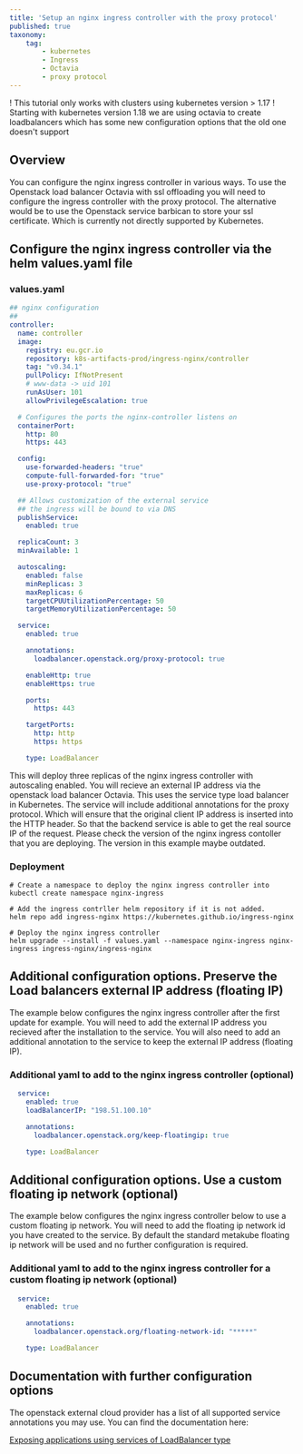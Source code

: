 ```yaml
---
title: 'Setup an nginx ingress controller with the proxy protocol'
published: true
taxonomy:
    tag:
        - kubernetes
        - Ingress
        - Octavia
        - proxy protocol
---
```


! This tutorial only works with clusters using kubernetes version > 1.17
! Starting with kubernetes version 1.18 we are using octavia to create loadbalancers which has some new configuration options that the old one doesn't support

## Overview

You can configure the nginx ingress controller in various ways. To use the Openstack load balancer Octavia with ssl offloading you will need to configure the ingress controller with the proxy protocol. The alternative would be to use the Openstack service barbican to store your ssl certificate. Which is currently not directly supported by Kubernetes.


## Configure the nginx ingress controller via the helm values.yaml file

### values.yaml

```yaml
## nginx configuration
##
controller:
  name: controller
  image:
    registry: eu.gcr.io
    repository: k8s-artifacts-prod/ingress-nginx/controller
    tag: "v0.34.1"
    pullPolicy: IfNotPresent
    # www-data -> uid 101
    runAsUser: 101
    allowPrivilegeEscalation: true

  # Configures the ports the nginx-controller listens on
  containerPort:
    http: 80
    https: 443

  config:
    use-forwarded-headers: "true"
    compute-full-forwarded-for: "true"
    use-proxy-protocol: "true"

  ## Allows customization of the external service
  ## the ingress will be bound to via DNS
  publishService:
    enabled: true

  replicaCount: 3
  minAvailable: 1

  autoscaling:
    enabled: false
    minReplicas: 3
    maxReplicas: 6
    targetCPUUtilizationPercentage: 50
    targetMemoryUtilizationPercentage: 50

  service:
    enabled: true

    annotations:
      loadbalancer.openstack.org/proxy-protocol: true

    enableHttp: true
    enableHttps: true

    ports:
      https: 443

    targetPorts:
      http: http
      https: https

    type: LoadBalancer
```

This will deploy three replicas of the nginx ingress controller with autoscaling enabled. You will recieve an external IP address via the openstack load balancer Octavia. This uses the service type load balancer in Kubernetes. The service will include additional annotations for the proxy protocol. Which will ensure that the original client IP address is inserted into the HTTP header. So that the backend service is able to get the real source IP of the request. Please check the version of the nginx ingress contoller that you are deploying. The version in this example maybe outdated.

### Deployment

```shell
# Create a namespace to deploy the nginx ingress controller into
kubectl create namespace nginx-ingress

# Add the ingress contrller helm repository if it is not added.
helm repo add ingress-nginx https://kubernetes.github.io/ingress-nginx

# Deploy the nginx ingress controller
helm upgrade --install -f values.yaml --namespace nginx-ingress nginx-ingress ingress-nginx/ingress-nginx
```

## Additional configuration options. Preserve the Load balancers external IP address (floating IP)


The example below configures the nginx ingress controller after the first update for example. You will need to add the external IP address you recieved after the installation to the service. You will also need to add an additional annotation to the service to keep the external IP address (floating IP).

### Additional yaml to add to the nginx ingress controller (optional)

```yaml
  service:
    enabled: true
    loadBalancerIP: "198.51.100.10"

    annotations:
      loadbalancer.openstack.org/keep-floatingip: true

    type: LoadBalancer
```

## Additional configuration options. Use a custom floating ip network (optional)

The example below configures the nginx ingress controller below to use a custom floating ip network. You will need to add the floating ip network id you have created to the service.
By default the standard metakube floating ip network will be used and no further configuration is required.

### Additional yaml to add to the nginx ingress controller for a custom floating ip network (optional)

```yaml
  service:
    enabled: true

    annotations:
      loadbalancer.openstack.org/floating-network-id: "*****"

    type: LoadBalancer
```

## Documentation with further configuration options

The openstack external cloud provider has a list of all supported service annotations you may use. You can find the documentation here:

[Exposing applications using services of LoadBalancer type](https://github.com/kubernetes/cloud-provider-openstack/blob/master/docs/expose-applications-using-loadbalancer-type-service.md)
